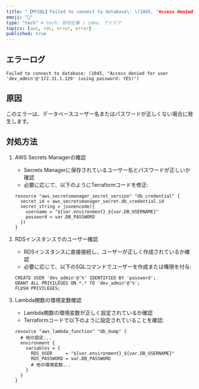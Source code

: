 ```yaml
---
title: "【MYSQL】Failed to connect to database\: \(1045, "Access denied for user が出る"
emoji: "🐅"
type: "tech" # tech: 技術記事 / idea: アイデア
topics: [aws, rds, error, error]
published: true
---
```


## エラーログ
```
Failed to connect to database: (1045, "Access denied for user 'dev_admin'@'172.31.1.129' (using password: YES)")
```

## 原因
このエラーは、データベースユーザー名またはパスワードが正しくない場合に発生します。

## 対処方法
1. AWS Secrets Managerの確認
   - Secrets Managerに保存されているユーザー名とパスワードが正しいか確認
   - 必要に応じて、以下のようにTerraformコードを修正:
   ```
   resource "aws_secretsmanager_secret_version" "db_credential" {
     secret_id = aws_secretsmanager_secret.db_credential.id
     secret_string = jsonencode({
       username = "${var.environment}_${var.DB_USERNAME}"
       password = var.DB_PASSWORD
     })
   }
   ```

2. RDSインスタンスでのユーザー確認
   - RDSインスタンスに直接接続し、ユーザーが正しく作成されているか確認
   - 必要に応じて、以下のSQLコマンドでユーザーを作成または権限を付与:
   ```
   CREATE USER 'dev_admin'@'%' IDENTIFIED BY 'password';
   GRANT ALL PRIVILEGES ON *.* TO 'dev_admin'@'%';
   FLUSH PRIVILEGES;
   ```

3. Lambda関数の環境変数確認
   - Lambda関数の環境変数が正しく設定されているか確認
   - Terraformコードで以下のように設定されていることを確認:
   ```
   resource "aws_lambda_function" "db_dump" {
     # 他の設定...
     environment {
       variables = {
         RDS_USER     = "${var.environment}_${var.DB_USERNAME}"
         RDS_PASSWORD = var.DB_PASSWORD
         # 他の環境変数...
       }
     }
   }
   ```
